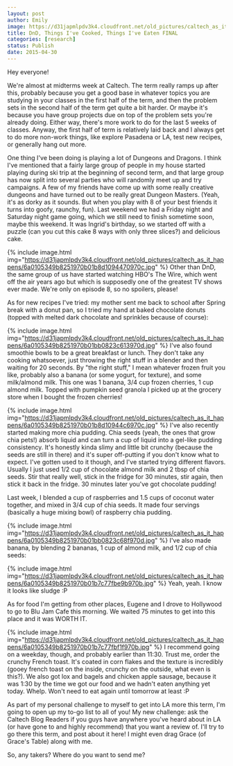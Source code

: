 ```yaml
---
layout: post
author: Emily
image: https://d31japmlpdv3k4.cloudfront.net/old_pictures/caltech_as_it_happens/6a0105349b8251970b01bb0823c556970d.jpg
title: DnD, Things I've Cooked, Things I've Eaten FINAL
categories: [research]
status: Publish
date: 2015-04-30
---
```



Hey everyone!

We're almost at midterms week at Caltech. The term really ramps up after this, probably because you get a good base in whatever topics you are studying in your classes in the first half of the term, and then the problem sets in the second half of the term get quite a bit harder. Or maybe it's because you have group projects due on top of the problem sets you're already doing. Either way, there's more work to do for the last 5 weeks of classes. Anyway, the first half of term is relatively laid back and I always get to do more non-work things, like explore Pasadena or LA, test new recipes, or generally hang out more.

One thing I've been doing is playing a lot of Dungeons and Dragons. I think I've mentioned that a fairly large group of people in my house started playing during ski trip at the beginning of second term, and that large group has now split into several parties who will randomly meet up and try campaigns. A few of my friends have come up with some really creative dungeons and have turned out to be really great Dungeon Masters. (Yeah, it's as dorky as it sounds. But when you play with 8 of your best friends it turns into goofy, raunchy, fun). Last weekend we had a Friday night and Saturday night game going, which we still need to finish sometime soon, maybe this weekend. It was Ingrid's birthday, so we started off with a puzzle (can you cut this cake 8 ways with only three slices?) and delicious cake.


{% include image.html img="https://d31japmlpdv3k4.cloudfront.net/old_pictures/caltech_as_it_happens/6a0105349b8251970b01b8d1094470970c.jpg" %}
Other than DnD, the same group of us have started watching HBO's The Wire, which went off the air years ago but which is supposedly one of the greatest TV shows ever made. We're only on episode 8, so no spoilers, please!

As for new recipes I've tried: my mother sent me back to school after Spring break with a donut pan, so I tried my hand at baked chocolate donuts (topped with melted dark chocolate and sprinkles because of course):


{% include image.html img="https://d31japmlpdv3k4.cloudfront.net/old_pictures/caltech_as_it_happens/6a0105349b8251970b01bb0823c613970d.jpg" %}
I've also found smoothie bowls to be a great breakfast or lunch. They don't take any cooking whatsoever, just throwing the right stuff in a blender and then waiting for 20 seconds. By "the right stuff," I mean whatever frozen fruit you like, probably also a banana (or some yogurt, for texture), and some milk/almond milk. This one was 1 banana, 3/4 cup frozen cherries, 1 cup almond milk. Topped with pumpkin seed granola I picked up at the grocery store when I bought the frozen cherries!


{% include image.html img="https://d31japmlpdv3k4.cloudfront.net/old_pictures/caltech_as_it_happens/6a0105349b8251970b01b8d10944c6970c.jpg" %}
I've also recently started making more chia pudding. Chia seeds (yeah, the ones that grow chia pets!) absorb liquid and can turn a cup of liquid into a gel-like pudding consistency. It's honestly kinda slimy and little bit crunchy (because the seeds are still in there) and it's super off-putting if you don't know what to expect. I've gotten used to it though, and I've started trying different flavors. Usually I just used 1/2 cup of chocolate almond milk and 2 tbsp of chia seeds. Stir that really well, stick in the fridge for 30 minutes, stir again, then stick it back in the fridge. 30 minutes later you've got chocolate pudding!

Last week, I blended a cup of raspberries and 1.5 cups of coconut water together, and mixed in 3/4 cup of chia seeds. It made four servings (basically a huge mixing bowl) of raspberry chia pudding.


{% include image.html img="https://d31japmlpdv3k4.cloudfront.net/old_pictures/caltech_as_it_happens/6a0105349b8251970b01bb0823c68f970d.jpg" %}
I've also made banana, by blending 2 bananas, 1 cup of almond milk, and 1/2 cup of chia seeds:


{% include image.html img="https://d31japmlpdv3k4.cloudfront.net/old_pictures/caltech_as_it_happens/6a0105349b8251970b01b7c77fbe9b970b.jpg" %}
Yeah, yeah. I know it looks like sludge :P

As for food I'm getting from other places, Eugene and I drove to Hollywood to go to Blu Jam Cafe this morning. We waited 75 minutes to get into this place and it was WORTH IT.


{% include image.html img="https://d31japmlpdv3k4.cloudfront.net/old_pictures/caltech_as_it_happens/6a0105349b8251970b01b7c77fbf1f970b.jpg" %}
I recommend going on a weekday, though, and probably earlier than 11:30. Trust me, order the crunchy French toast. It's coated in corn flakes and the texture is incredibly (gooey french toast on the inside, crunchy on the outside, what even is this?). We also got lox and bagels and chicken apple sausage, because it was 1:30 by the time we got our food and we hadn't eaten anything yet today. Whelp. Won't need to eat again until tomorrow at least :P

As part of my personal challenge to myself to get into LA more this term, I'm going to open up my to-go list to all of you! My new challenge: ask the Caltech Blog Readers if you guys have anywhere you've heard about in LA (or have gone to and highly recommend) that you want a review of. I'll try to go there this term, and post about it here! I might even drag Grace (of Grace's Table) along with me.

So, any takers? Where do you want to send me?


